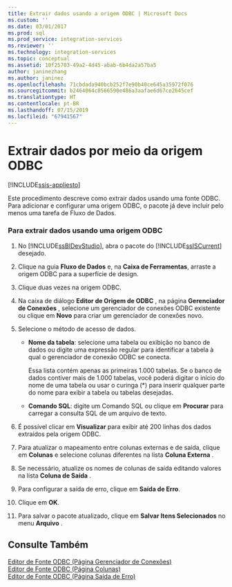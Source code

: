 ```yaml
---
title: Extrair dados usando a origem ODBC | Microsoft Docs
ms.custom: ''
ms.date: 03/01/2017
ms.prod: sql
ms.prod_service: integration-services
ms.reviewer: ''
ms.technology: integration-services
ms.topic: conceptual
ms.assetid: 10f25703-49a2-4d45-abab-6b4da2a57ba5
author: janinezhang
ms.author: janinez
ms.openlocfilehash: 71cbdada940bcb252f7e90b40ce645a35972f076
ms.sourcegitcommit: b2464064c0566590e486a3aafae6d67ce2645cef
ms.translationtype: HT
ms.contentlocale: pt-BR
ms.lasthandoff: 07/15/2019
ms.locfileid: "67941567"
---
```

# <a name="extract-data-by-using-the-odbc-source"></a>Extrair dados por meio da origem ODBC

[!INCLUDE[ssis-appliesto](../../includes/ssis-appliesto-ssvrpluslinux-asdb-asdw-xxx.md)]


  Este procedimento descreve como extrair dados usando uma fonte ODBC. Para adicionar e configurar uma origem ODBC, o pacote já deve incluir pelo menos uma tarefa de Fluxo de Dados.  
  
### <a name="to-extract-data-using-an-odbc-source"></a>Para extrair dados usando uma origem ODBC  
  
1.  No [!INCLUDE[ssBIDevStudio](../../includes/ssbidevstudio-md.md)], abra o pacote do [!INCLUDE[ssISCurrent](../../includes/ssiscurrent-md.md)] desejado.  
  
2.  Clique na guia **Fluxo de Dados** e, na **Caixa de Ferramentas**, arraste a origem ODBC para a superfície de design.  
  
3.  Clique duas vezes na origem ODBC.  
  
4.  Na caixa de diálogo **Editor de Origem de ODBC** , na página **Gerenciador de Conexões** , selecione um gerenciador de conexões ODBC existente ou clique em **Novo** para criar um gerenciador de conexões novo.  
  
5.  Selecione o método de acesso de dados.  
  
    -   **Nome da tabela**: selecione uma tabela ou exibição no banco de dados ou digite uma expressão regular para identificar a tabela à qual o gerenciador de conexão ODBC se conecta.  
  
         Essa lista contém apenas as primeiras 1.000 tabelas. Se o banco de dados contiver mais de 1.000 tabelas, você poderá digitar o início do nome de uma tabela ou usar o curinga (*) para inserir qualquer parte do nome para exibir a tabela ou tabelas desejadas.  
  
    -   **Comando SQL**: digite um Comando SQL ou clique em **Procurar** para carregar a consulta SQL de um arquivo de texto.  
  
6.  É possível clicar em **Visualizar** para exibir até 200 linhas dos dados extraídos pela origem ODBC.  
  
7.  Para atualizar o mapeamento entre colunas externas e de saída, clique em **Colunas** e selecione colunas diferentes na lista **Coluna Externa** .  
  
8.  Se necessário, atualize os nomes de colunas de saída editando valores na lista **Coluna de Saída** .  
  
9. Para configurar a saída de erro, clique em **Saída de Erro**.  
  
10. Clique em **OK**.  
  
11. Para salvar o pacote atualizado, clique em **Salvar Itens Selecionados** no menu **Arquivo** .  
  
## <a name="see-also"></a>Consulte Também  
 [Editor de Fonte ODBC &#40;Página Gerenciador de Conexões&#41;](../../integration-services/data-flow/odbc-source-editor-connection-manager-page.md)   
 [Editor de Fonte ODBC &#40;Página Colunas&#41;](../../integration-services/data-flow/odbc-source-editor-columns-page.md)   
 [Editor de Fonte ODBC &#40;Página Saída de Erro&#41;](../../integration-services/data-flow/odbc-source-editor-error-output-page.md)  
  
  
